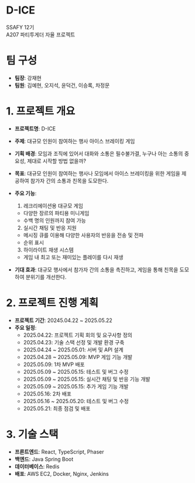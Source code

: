# D-ICE
SSAFY 12기  
A207 파티투게더 자율 프로젝트

# 팀 구성

- **팀장**: 강재현
- **팀원**: 김예현, 오지석, 윤덕건, 이승록, 차정문

# 1. 프로젝트 개요

- **프로젝트명**: D-ICE
- **주제**: 대규모 인원이 참여하는 행사 아이스 브레이킹 게임
- **기획 배경**: 모임과 조직에 있어서 대화와 소통은 필수불가결, 누구나 아는 소통의 중요성, 제대로 시작할 방법 없을까?
- **목표**: 대규모 인원이 참여하는 행사나 모임에서 아이스 브레이킹을 위한 게임을 제공하여 참가자 간의 소통과 친목을 도모한다.
- **주요 기능**:
  1. 레크리에이션용 대규모 게임
  - 다양한 장르의 파티용 미니게임
  - 수백 명의 인원까지 참여 가능

  2. 실시간 채팅 및 반응 지원
  - 메시징 큐를 이용해 다양한 사용자의 반응을 전송 및 전파
  - 순위 표시

  3. 하이라이트 재생 시스템
  - 게임 내 최고 또는 재미있는 플레이를 다시 재생
- **기대 효과**: 대규모 행사에서 참가자 간의 소통을 촉진하고, 게임을 통해 친목을 도모하여 분위기를 개선한다.

# 2. 프로젝트 진행 계획

- **프로젝트 기간**: 20245.04.22 ~ 2025.05.22
- **주요 일정**:
  - 2025.04.22: 프로젝트 기획 회의 및 요구사항 정의
  - 2025.04.23: 기술 스택 선정 및 개발 환경 구축
  - 2025.04.24 ~ 2025.05.01: 서버 및 API 설계
  - 2025.04.28 ~ 2025.05.09: MVP 게임 기능 개발
  - 2025.05.09: 1차 MVP 배포
  - 2025.05.09 ~ 2025.05.15: 테스트 및 버그 수정
  - 2025.05.09 ~ 2025.05.15: 실시간 채팅 및 반응 기능 개발
  - 2025.05.09 ~ 2025.05.15: 추가 게임 기능 개발
  - 2025.05.16: 2차 배포
  - 2025.05.16 ~ 2025.05.20: 테스트 및 버그 수정
  - 2025.05.21: 최종 점검 및 배포

# 3. 기술 스택
- **프론트엔드**: React, TypeScript, Phaser
- **백엔드**: Java Spring Boot
- **데이터베이스**: Redis
- **배포**: AWS EC2, Docker, Nginx, Jenkins